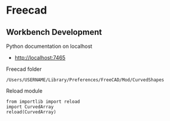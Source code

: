 # Freecad

## Workbench Development
Python documentation on localhost
* [http://localhost:7465](http://localhost:7465)

Freecad folder
```
/Users/USERNAME/Library/Preferences/FreeCAD/Mod/CurvedShapes
```


Reload module
```
from importlib import reload
import CurvedArray
reload(CurvedArray)
```
